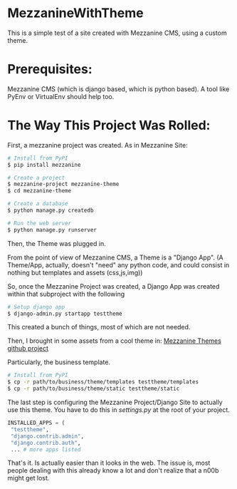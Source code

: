 MezzanineWithTheme
==================

This is a simple test of a site created with Mezzanine CMS, using a custom theme.


Prerequisites:
==============
Mezzanine CMS (which is django based, which is python based).
A tool like PyEnv or VirtualEnv should help too.


The Way This Project Was Rolled:
================================
First, a mezzanine project was created. As in Mezzanine Site:

``` bash
# Install from PyPI
$ pip install mezzanine

# Create a project
$ mezzanine-project mezzanine-theme
$ cd mezzanine-theme

# Create a database
$ python manage.py createdb

# Run the web server
$ python manage.py runserver
```

Then, the Theme was plugged in.

From the point of view of Mezzanine CMS, a Theme is a "Django App".
(A Theme/App, actually, doesn't "need" any python code, and could consist
in nothing but templates and assets (css,js,img))

So, once the Mezzanine Project was created, 
a Django App was created within that subproject with the following

``` bash
# Setup django app
$ django-admin.py startapp testtheme
```

This created a bunch of things, most of which are not needed.

Then, I brought in some assets from a cool theme in:
[Mezzanine Themes github project](https://github.com/renyi/mezzanine-themes)

Particularly, the business template. 

``` bash
# Install from PyPI
$ cp -r path/to/business/theme/templates testtheme/templates
$ cp -r path/to/business/theme/static testtheme/static
```

The last step is configuring the Mezzanine Project/Django Site to actually use this theme.
You have to do this in *settings.py* at the root of your project.

``` python
INSTALLED_APPS = ( 
 "testtheme", 
 "django.contrib.admin", 
 "django.contrib.auth", 
 ... # more apps listed
 ```
 
 That's it. Is actually easier than it looks in the web. The issue is,
 most people dealing with this already know a lot and don't realize
 that a n00b might get lost.
 
